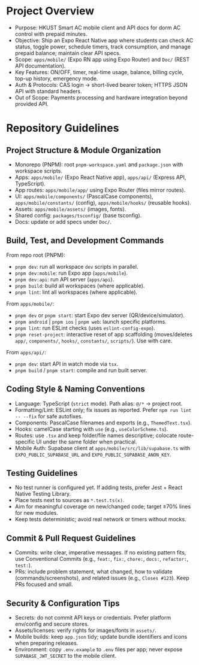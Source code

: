 # Project Overview

- Purpose: HKUST Smart AC mobile client and API docs for dorm AC control with prepaid minutes.
- Objective: Ship an Expo React Native app where students can check AC status, toggle power, schedule timers, track consumption, and manage prepaid balance; maintain clear API specs.
- Scope: `apps/mobile/` (Expo RN app using Expo Router) and `Doc/` (REST API documentation).
- Key Features: ON/OFF, timer, real-time usage, balance, billing cycle, top-up history, emergency mode.
- Auth & Protocols: CAS login → short-lived bearer token; HTTPS JSON API with standard headers.
- Out of Scope: Payments processing and hardware integration beyond provided API.

# Repository Guidelines

## Project Structure & Module Organization
- Monorepo (PNPM): root `pnpm-workspace.yaml` and `package.json` with workspace scripts.
- Apps: `apps/mobile/` (Expo React Native app), `apps/api/` (Express API, TypeScript).
- App routes: `apps/mobile/app/` using Expo Router (files mirror routes).
- UI: `apps/mobile/components/` (PascalCase components), `apps/mobile/constants/` (config), `apps/mobile/hooks/` (reusable hooks).
- Assets: `apps/mobile/assets/` (images, fonts).
- Shared config: `packages/tsconfig/` (base tsconfig).
- Docs: update or add specs under `Doc/`.

## Build, Test, and Development Commands
From repo root (PNPM):
- `pnpm dev`: run all workspace `dev` scripts in parallel.
- `pnpm dev:mobile`: run Expo app (`apps/mobile`).
- `pnpm dev:api`: run API server (`apps/api`).
- `pnpm build`: build all workspaces (where applicable).
- `pnpm lint`: lint all workspaces (where applicable).

From `apps/mobile/`:
- `pnpm dev` or `pnpm start`: start Expo dev server (QR/device/simulator).
- `pnpm android` | `pnpm ios` | `pnpm web`: launch specific platforms.
- `pnpm lint`: run ESLint checks (uses `eslint-config-expo`).
- `pnpm reset-project`: interactive reset of app scaffolding (moves/deletes `app/`, `components/`, `hooks/`, `constants/`, `scripts/`). Use with care.

From `apps/api/`:
- `pnpm dev`: start API in watch mode via `tsx`.
- `pnpm build` / `pnpm start`: compile and run built server.

## Coding Style & Naming Conventions
- Language: TypeScript (`strict` mode). Path alias: `@/*` → project root.
- Formatting/Lint: ESLint only; fix issues as reported. Prefer `npm run lint -- --fix` for safe autofixes.
- Components: PascalCase filenames and exports (e.g., `ThemedText.tsx`).
- Hooks: camelCase starting with `use` (e.g., `useColorScheme.ts`).
- Routes: use `.tsx` and keep folder/file names descriptive; colocate route-specific UI under the same folder when practical.
 - Mobile Auth: Supabase client at `apps/mobile/src/lib/supabase.ts` with `EXPO_PUBLIC_SUPABASE_URL` and `EXPO_PUBLIC_SUPABASE_ANON_KEY`.

## Testing Guidelines
- No test runner is configured yet. If adding tests, prefer Jest + React Native Testing Library.
- Place tests next to sources as `*.test.ts(x)`.
- Aim for meaningful coverage on new/changed code; target ≥70% lines for new modules.
- Keep tests deterministic; avoid real network or timers without mocks.

## Commit & Pull Request Guidelines
- Commits: write clear, imperative messages. If no existing pattern fits, use Conventional Commits (e.g., `feat:`, `fix:`, `chore:`, `docs:`, `refactor:`, `test:`).
- PRs: include problem statement, what changed, how to validate (commands/screenshots), and related issues (e.g., `Closes #123`). Keep PRs focused and small.

## Security & Configuration Tips
- Secrets: do not commit API keys or credentials. Prefer platform env/config and secure stores.
- Assets/licenses: verify rights for images/fonts in `assets/`.
- Mobile builds: keep `app.json` tidy; update bundle identifiers and icons when preparing releases.
 - Environment: copy `.env.example` to `.env` files per app; never expose `SUPABASE_JWT_SECRET` to the mobile client.
